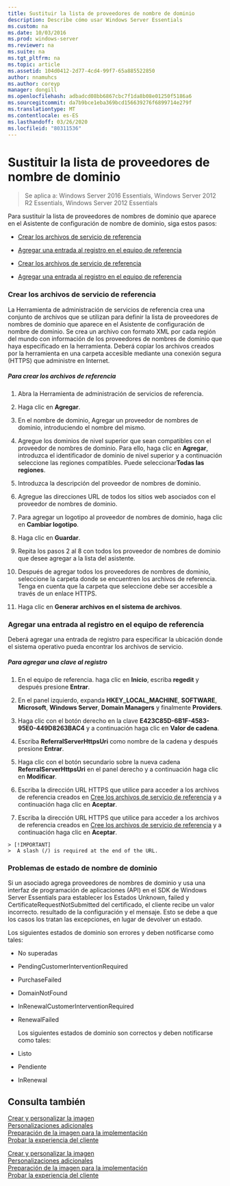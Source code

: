 ```yaml
---
title: Sustituir la lista de proveedores de nombre de dominio
description: Describe cómo usar Windows Server Essentials
ms.custom: na
ms.date: 10/03/2016
ms.prod: windows-server
ms.reviewer: na
ms.suite: na
ms.tgt_pltfrm: na
ms.topic: article
ms.assetid: 104d0412-2d77-4cd4-99f7-65a885522850
author: nnamuhcs
ms.author: coreyp
manager: dongill
ms.openlocfilehash: adbadcd08bb6867cbc7f1da8b08e01250f5186a6
ms.sourcegitcommit: da7b9bce1eba369bcd156639276f6899714e279f
ms.translationtype: MT
ms.contentlocale: es-ES
ms.lasthandoff: 03/26/2020
ms.locfileid: "80311536"
---
```

# <a name="replace-the-list-of-domain-name-providers"></a>Sustituir la lista de proveedores de nombre de dominio

>Se aplica a: Windows Server 2016 Essentials, Windows Server 2012 R2 Essentials, Windows Server 2012 Essentials

Para sustituir la lista de proveedores de nombres de dominio que aparece en el Asistente de configuración de nombre de dominio, siga estos pasos:  


-   [Crear los archivos de servicio de referencia](Replace-the-List-of-Domain-Name-Providers.md#BKMK_ReferralFiles)  

-   [Agregar una entrada al registro en el equipo de referencia](Replace-the-List-of-Domain-Name-Providers.md#BKMK_AddRegistry)  

-   [Crear los archivos de servicio de referencia](../install/Replace-the-List-of-Domain-Name-Providers.md#BKMK_ReferralFiles)  

-   [Agregar una entrada al registro en el equipo de referencia](../install/Replace-the-List-of-Domain-Name-Providers.md#BKMK_AddRegistry)  


###  <a name="create-the-referral-service-files"></a><a name="BKMK_ReferralFiles"></a>Crear los archivos de servicio de referencia  
 La Herramienta de administración de servicios de referencia crea una conjunto de archivos que se utilizan para definir la lista de proveedores de nombres de dominio que aparece en el Asistente de configuración de nombre de dominio. Se crea un archivo con formato XML por cada región del mundo con información de los proveedores de nombres de dominio que haya especificado en la herramienta. Deberá copiar los archivos creados por la herramienta en una carpeta accesible mediante una conexión segura (HTTPS) que administre en Internet.  

##### <a name="to-create-the-referral-files"></a>Para crear los archivos de referencia  

1.  Abra la Herramienta de administración de servicios de referencia.  

2.  Haga clic en **Agregar**.  

3.  En el nombre de dominio, Agregar un proveedor de nombres de dominio, introduciendo el nombre del mismo.  

4.  Agregue los dominios de nivel superior que sean compatibles con el proveedor de nombres de dominio. Para ello, haga clic en **Agregar**, introduzca el identificador de dominio de nivel superior y a continuación seleccione las regiones compatibles. Puede seleccionar**Todas las regiones**.  

5.  Introduzca la descripción del proveedor de nombres de dominio.  

6.  Agregue las direcciones URL de todos los sitios web asociados con el proveedor de nombres de dominio.  

7.  Para agregar un logotipo al proveedor de nombres de dominio, haga clic en **Cambiar logotipo**.  

8.  Haga clic en **Guardar**.  

9. Repita los pasos 2 al 8 con todos los proveedor de nombres de dominio que desee agregar a la lista del asistente.  

10. Después de agregar todos los proveedores de nombres de dominio, seleccione la carpeta donde se encuentren los archivos de referencia. Tenga en cuenta que la carpeta que seleccione debe ser accesible a través de un enlace HTTPS.  

11. Haga clic en **Generar archivos en el sistema de archivos**.  

###  <a name="add-an-entry-to-the-registry-on-the-reference-computer"></a><a name="BKMK_AddRegistry"></a>Agregar una entrada al registro en el equipo de referencia  
 Deberá agregar una entrada de registro para especificar la ubicación donde el sistema operativo pueda encontrar los archivos de servicio.  

##### <a name="to-add-a-key-to-the-registry"></a>Para agregar una clave al registro  

1.  En el equipo de referencia. haga clic en **Inicio**, escriba **regedit** y después presione **Entrar**.  

2.  En el panel izquierdo, expanda **HKEY_LOCAL_MACHINE**, **SOFTWARE**, **Microsoft**, **Windows Server**, **Domain Managers** y finalmente **Providers**.  

3.  Haga clic con el botón derecho en la clave **E423C85D-6B1F-4583-95E0-449D8263BAC4** y a continuación haga clic en **Valor de cadena**.  

4.  Escriba **ReferralServerHttpsUri** como nombre de la cadena y después presione **Entrar**.  

5.  Haga clic con el botón secundario sobre la nueva cadena **ReferralServerHttpsUri** en el panel derecho y a continuación haga clic en **Modificar**.  


6.  Escriba la dirección URL HTTPS que utilice para acceder a los archivos de referencia creados en [Cree los archivos de servicio de referencia](Replace-the-List-of-Domain-Name-Providers.md#BKMK_ReferralFiles) y a continuación haga clic en **Aceptar**.  

6.  Escriba la dirección URL HTTPS que utilice para acceder a los archivos de referencia creados en [Cree los archivos de servicio de referencia](../install/Replace-the-List-of-Domain-Name-Providers.md#BKMK_ReferralFiles) y a continuación haga clic en **Aceptar**.  


~~~
> [!IMPORTANT]
>  A slash (/) is required at the end of the URL.  
~~~

###  <a name="domain-name-status-issues"></a><a name="BKMK_ReplaceDomainNameProviders"></a>Problemas de estado de nombre de dominio  
 Si un asociado agrega proveedores de nombres de dominio y usa una interfaz de programación de aplicaciones (API) en el SDK de Windows Server Essentials para establecer los Estados Unknown, failed y CertificateRequestNotSubmitted del certificado, el cliente recibe un valor incorrecto. resultado de la configuración y el mensaje. Esto se debe a que los casos los tratan las excepciones, en lugar de devolver un estado.  

 Los siguientes estados de dominio son errores y deben notificarse como tales:  

- No superadas  

- PendingCustomerInterventionRequired  

- PurchaseFailed  

- DomainNotFound  

- InRenewalCustomerInterventionRequired  

- RenewalFailed  

  Los siguientes estados de dominio son correctos y deben notificarse como tales:  

- Listo  

- Pendiente  

- InRenewal  

## <a name="see-also"></a>Consulta también  

 [Crear y personalizar la imagen](Creating-and-Customizing-the-Image.md)   
 [Personalizaciones adicionales](Additional-Customizations.md)   
 [Preparación de la imagen para la implementación](Preparing-the-Image-for-Deployment.md)   
 [Probar la experiencia del cliente](Testing-the-Customer-Experience.md)

 [Crear y personalizar la imagen](../install/Creating-and-Customizing-the-Image.md)   
 [Personalizaciones adicionales](../install/Additional-Customizations.md)   
 [Preparación de la imagen para la implementación](../install/Preparing-the-Image-for-Deployment.md)   
 [Probar la experiencia del cliente](../install/Testing-the-Customer-Experience.md)


